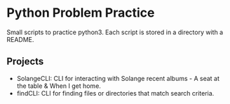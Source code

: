 # Python Problem Practice
Small scripts to practice python3. Each script is stored in a directory with a README.
## Projects
- SolangeCLI: CLI for interacting with Solange recent albums - A seat at the table &amp; When I get home.
- findCLI: CLI for finding files or directories that match search criteria.